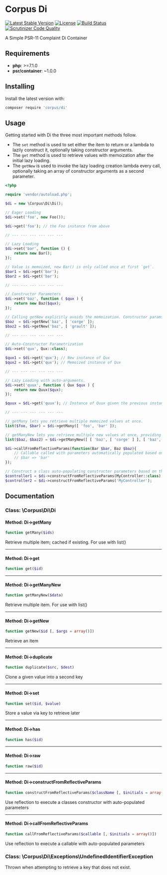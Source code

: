 # Corpus Di

[![Latest Stable Version](https://poser.pugx.org/corpus/di/version)](https://packagist.org/packages/corpus/di)
[![License](https://poser.pugx.org/corpus/di/license)](https://packagist.org/packages/corpus/di)
[![Build Status](https://travis-ci.org/CorpusPHP/Di.svg?branch=master)](https://travis-ci.org/CorpusPHP/Di)
[![Scrutinizer Code Quality](https://scrutinizer-ci.com/g/CorpusPHP/Di/badges/quality-score.png?b=master)](https://scrutinizer-ci.com/g/CorpusPHP/Di)


A Simple PSR-11 Complaint Di Container

## Requirements

- **php**: >=7.1.0
- **psr/container**: ~1.0.0

## Installing

Install the latest version with:

```bash
composer require 'corpus/di'
```

## Usage

Getting started with Di the three most important methods follow.
- The `set` method is used to set either the item to return or a lambda to lazily construct it, optionally taking constructor arguments.
- The `get` method is used to retrieve values with memoization after the initial lazy loading.
- The `getNew` is used to invoke the lazy loading creation lambda every call, optionally taking an array of constructor arguments as a second parameter.

```php
<?php

require 'vendor/autoload.php';

$di = new \Corpus\Di\Di();

// Eager Loading
$di->set('foo', new Foo());

$di->get('foo'); // the Foo instance from above

// --- --- --- --- --- ---

// Lazy Loading
$di->set('bar', function () {
	return new Bar();
});

// Value is memoized, new Bar() is only called once at first `get`.
$bar1 = $di->get('bar');
$bar2 = $di->get('bar');

// --- --- --- --- --- ---

// Constructor Parameters
$di->set('baz', function ( $qux ) {
	return new Baz($qux);
});

// Calling getNew explicitly avoids the memoization. Constructor params passed as array.
$baz  = $di->getNew('baz', [ 'corge' ]);
$baz2 = $di->getNew('baz', [ 'grault' ]);

// --- --- --- --- --- ---

// Auto-Constructor Parametrization
$di->set('qux', Qux::class);

$qux1 = $di->get('qux'); // New instance of Qux
$qux2 = $di->get('qux'); // Memoized instance of Qux

// --- --- --- --- --- ---

// Lazy Loading with auto-arguments.
$di->set('quux', function ( Qux $qux ) {
	return new Quux($qux);
});

$quux = $di->get('quux'); // Instance of Quux given the previous instance of Qux automatically

// --- --- --- --- --- ---

// getMany lets you retrieve multiple memoized values at once.
list($foo, $bar) = $di->getMany([ 'foo', 'bar' ]);

// getManyNew lets you retrieve multiple new values at once, providing for arguments.
list($baz, $baz2) = $di->getManyNew([ [ 'baz', [ 'corge' ] ], [ 'baz', [ 'grault' ] ] ]);

$di->callFromReflectiveParams(function(Bar $bar, Baz $baz){
	// Callable called with parameters automatically populated based on their name
	// $bar => 'bar'
});

// Construct a class auto-populating constructor parameters based on their name
$controller1 = $di->constructFromReflectiveParams(MyController::class);
$controller2 = $di->constructFromReflectiveParams('MyController');

```

## Documentation

### Class: \Corpus\Di\Di

#### Method: Di->getMany

```php
function getMany($ids)
```

Retrieve multiple item; cached if existing. For use with list()

---

#### Method: Di->get

```php
function get($id)
```

---

#### Method: Di->getManyNew

```php
function getManyNew($data)
```

Retrieve multiple item. For use with list()

---

#### Method: Di->getNew

```php
function getNew($id [, $args = array()])
```

Retrieve an item

---

#### Method: Di->duplicate

```php
function duplicate($src, $dest)
```

Clone a given value into a second key

---

#### Method: Di->set

```php
function set($id, $value)
```

Store a value via key to retrieve later

---

#### Method: Di->has

```php
function has($id)
```

---

#### Method: Di->raw

```php
function raw($id)
```

---

#### Method: Di->constructFromReflectiveParams

```php
function constructFromReflectiveParams($className [, $initials = array()])
```

Use reflection to execute a classes constructor with auto-populated parameters

---

#### Method: Di->callFromReflectiveParams

```php
function callFromReflectiveParams($callable [, $initials = array()])
```

Use reflection to execute a callable with auto-populated parameters

### Class: \Corpus\Di\Exceptions\UndefinedIdentifierException

Thrown when attempting to retrieve a key that does not exist.
